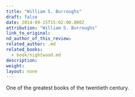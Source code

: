 ```yaml
---
title: "William S. Burroughs"
draft: false
date: 2014-09-15T15:02:00.000Z
attribution: "William S. Burroughs"
link_to_original:
nd_author_of_this_review:
related_author: .md
related_books:
  - book/nightwood.md
description:
weight:
layout: none
---
```

One of the greatest books of the twentieth century.

